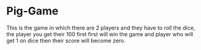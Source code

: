 # Pig-Game
This is the game in which there are 2 players and they have to roll the dice, the player you get their 100 first first will win the game and player who will get 1 on dice then their score will become zero.

